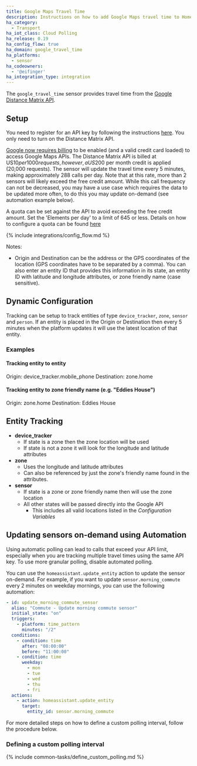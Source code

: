 ```yaml
---
title: Google Maps Travel Time
description: Instructions on how to add Google Maps travel time to Home Assistant.
ha_category:
  - Transport
ha_iot_class: Cloud Polling
ha_release: 0.19
ha_config_flow: true
ha_domain: google_travel_time
ha_platforms:
  - sensor
ha_codeowners:
  - '@eifinger'
ha_integration_type: integration
---
```


The `google_travel_time` sensor provides travel time from the [Google Distance Matrix API](https://developers.google.com/maps/documentation/distance-matrix/).

## Setup

You need to register for an API key by following the instructions [here](https://github.com/googlemaps/google-maps-services-python#api-keys). You only need to turn on the Distance Matrix API.

[Google now requires billing](https://mapsplatform.googleblog.com/2018/05/introducing-google-maps-platform.html) to be enabled (and a valid credit card loaded) to access Google Maps APIs. The Distance Matrix API is billed at US$10 per 1000 requests, however, a US$200 per month credit is applied (20,000 requests). The sensor will update the travel time every 5 minutes, making approximately 288 calls per day. Note that at this rate, more than 2 sensors will likely exceed the free credit amount. While this call frequency can not be decreased, you may have a use case which requires the data to be updated more often, to do this you may update on-demand (see automation example below).

A quota can be set against the API to avoid exceeding the free credit amount. Set the 'Elements per day' to a limit of 645 or less. Details on how to configure a quota can be found [here](https://developers.google.com/maps/documentation/distance-matrix/usage-and-billing#set-caps)

{% include integrations/config_flow.md %}

Notes:

- Origin and Destination can be the address or the GPS coordinates of the location (GPS coordinates have to be separated by a comma). You can also enter an entity ID that provides this information in its state, an entity ID with latitude and longitude attributes, or zone friendly name (case sensitive).


## Dynamic Configuration

Tracking can be setup to track entities of type `device_tracker`, `zone`, `sensor` and `person`. If an entity is placed in the Origin or Destination then every 5 minutes when the platform updates it will use the latest location of that entity.

### Examples

#### Tracking entity to entity

Origin: device_tracker.mobile_phone
Destination: zone.home

#### Tracking entity to zone friendly name (e.g. "Eddies House")

Origin: zone.home
Destination: Eddies House

## Entity Tracking

- **device_tracker**
  - If state is a zone then the zone location will be used
  - If state is not a zone it will look for the longitude and latitude attributes
- **zone**
  - Uses the longitude and latitude attributes
  - Can also be referenced by just the zone's friendly name found in the attributes.
- **sensor**
  - If state is a zone or zone friendly name then will use the zone location
  - All other states will be passed directly into the Google API
    - This includes all valid locations listed in the *Configuration Variables*

## Updating sensors on-demand using Automation

Using automatic polling can lead to calls that exceed your API limit, especially when you are tracking multiple travel times using the same API key. To use more granular polling, disable automated polling.

You can use the `homeassistant.update_entity` action to update the sensor on-demand. For example, if you want to update `sensor.morning_commute` every 2 minutes on weekday mornings, you can use the following automation:

```yaml
- id: update_morning_commute_sensor
  alias: "Commute - Update morning commute sensor"
  initial_state: "on"
  triggers:
    - platform: time_pattern
      minutes: "/2"
  conditions:
    - condition: time
      after: "08:00:00"
      before: "11:00:00"
    - condition: time
      weekday:
        - mon
        - tue
        - wed
        - thu
        - fri
  actions:
    - action: homeassistant.update_entity
      target:
        entity_id: sensor.morning_commute
```

For more detailed steps on how to define a custom polling interval, follow the procedure below.

### Defining a custom polling interval

{% include common-tasks/define_custom_polling.md %}
